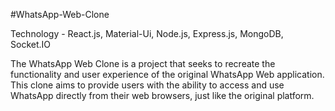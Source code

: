 #WhatsApp-Web-Clone

Technology - React.js, Material-Ui, Node.js, Express.js, MongoDB, Socket.IO

The WhatsApp Web Clone is a project that seeks to recreate the functionality and user experience of the original WhatsApp Web application. This clone aims to provide users with the ability to access and use WhatsApp directly from their web browsers, just like the original platform.

